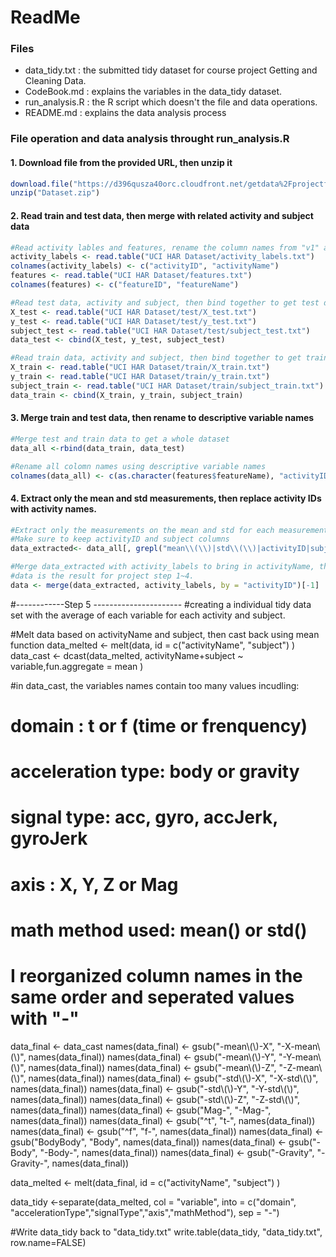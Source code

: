 # ReadMe

### Files
- data_tidy.txt : the submitted tidy dataset for course project Getting and Cleaning Data.
- CodeBook.md : explains the variables in the data_tidy dataset.
- run_analysis.R : the R script which doesn't the file and data operations.
- README.md : explains the data analysis process

### File operation and data analysis throught run_analysis.R
#### 1. Download file from the provided URL, then unzip it
```r
download.file("https://d396qusza40orc.cloudfront.net/getdata%2Fprojectfiles%2FUCI%20HAR%20Dataset.zip", "Dataset.zip")
unzip("Dataset.zip")
```

#### 2. Read train and test data, then merge with related activity and subject data 
```r
#Read activity lables and features, rename the column names from "v1" and "v2" to more readable column names.
activity_labels <- read.table("UCI HAR Dataset/activity_labels.txt")
colnames(activity_labels) <- c("activityID", "activityName")
features <- read.table("UCI HAR Dataset/features.txt")
colnames(features) <- c("featureID", "featureName")

#Read test data, activity and subject, then bind together to get test dataset.
X_test <- read.table("UCI HAR Dataset/test/X_test.txt")
y_test <- read.table("UCI HAR Dataset/test/y_test.txt")
subject_test <- read.table("UCI HAR Dataset/test/subject_test.txt")
data_test <- cbind(X_test, y_test, subject_test)

#Read train data, activity and subject, then bind together to get train dataset.
X_train <- read.table("UCI HAR Dataset/train/X_train.txt")
y_train <- read.table("UCI HAR Dataset/train/y_train.txt")
subject_train <- read.table("UCI HAR Dataset/train/subject_train.txt")
data_train <- cbind(X_train, y_train, subject_train)
```

#### 3. Merge train and test data, then rename to descriptive variable names
```r
#Merge test and train data to get a whole dataset
data_all <-rbind(data_train, data_test)

#Rename all colomn names using descriptive variable names
colnames(data_all) <- c(as.character(features$featureName), "activityID", "subject")
```

#### 4. Extract only the mean and std measurements, then replace activity IDs with activity names.
```r
#Extract only the measurements on the mean and std for each measurement
#Make sure to keep activityID and subject columns
data_extracted<- data_all[, grepl("mean\\(\\)|std\\(\\)|activityID|subject", names(data_all)) ]

#Merge data_extracted with activity_labels to bring in activityName, then remove activityID from the dataframe.
#data is the result for project step 1~4.
data <- merge(data_extracted, activity_labels, by = "activityID")[-1]
```


#------------Step 5 ----------------------
#creating a individual tidy data set with the average of each variable for each activity and subject.

#Melt data based on activityName and subject, then cast back using mean function
data_melted <- melt(data, id = c("activityName", "subject") )
data_cast <- dcast(data_melted, activityName+subject ~ variable,fun.aggregate = mean )

#in data_cast, the variables names contain too many values incudling:
# domain : t or f (time or frenquency)
# acceleration type: body or gravity
# signal type: acc, gyro, accJerk, gyroJerk
# axis : X, Y, Z or Mag
# math method used: mean() or std()
# I reorganized column names in the same order and seperated values with "-"
data_final <- data_cast
names(data_final) <- gsub("-mean\\(\\)-X", "-X-mean\\(\\)", names(data_final))
names(data_final) <- gsub("-mean\\(\\)-Y", "-Y-mean\\(\\)", names(data_final))
names(data_final) <- gsub("-mean\\(\\)-Z", "-Z-mean\\(\\)", names(data_final))
names(data_final) <- gsub("-std\\(\\)-X", "-X-std\\(\\)", names(data_final))
names(data_final) <- gsub("-std\\(\\)-Y", "-Y-std\\(\\)", names(data_final))
names(data_final) <- gsub("-std\\(\\)-Z", "-Z-std\\(\\)", names(data_final))
names(data_final) <- gsub("Mag-", "-Mag-", names(data_final))
names(data_final) <- gsub("^t", "t-", names(data_final))
names(data_final) <- gsub("^f", "f-", names(data_final))
names(data_final) <- gsub("BodyBody", "Body", names(data_final))
names(data_final) <- gsub("-Body", "-Body-", names(data_final))
names(data_final) <- gsub("-Gravity", "-Gravity-", names(data_final))

data_melted <- melt(data_final, id = c("activityName", "subject") )

data_tidy <-separate(data_melted, col = "variable", into = c("domain", "accelerationType","signalType","axis","mathMethod"), sep = "-")



#Write data_tidy back to "data_tidy.txt"
write.table(data_tidy, "data_tidy.txt",  row.name=FALSE)
